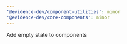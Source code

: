 ```yaml
---
'@evidence-dev/component-utilities': minor
'@evidence-dev/core-components': minor
---
```


Add empty state to components
